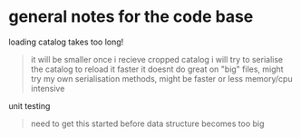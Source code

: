 # general notes for the code base

loading catalog takes too long!
>   it will be smaller once i recieve cropped catalog
>   i will try to serialise the catalog to reload it faster
>	it doesnt do great on "big" files, might try my own serialisation methods, might be faster or less memory/cpu intensive

unit testing
>	need to get this started before data structure becomes too big
